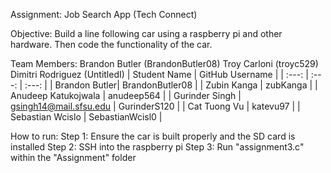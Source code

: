 Assignment: Job Search App (Tech Connect)

Objective: Build a line following car using a raspberry pi and other hardware. Then code the functionality of the car.

Team Members: Brandon Butler (BrandonButler08) Troy Carloni (troyc529) Dimitri Rodriguez (UntitledI)
| Student Name | GitHub Username |
|    :---:     |     :---:     |     :---:       |
| Brandon Butler| BrandonButler08                  | 
| Zubin Kanga   | zubKanga                | 
| Anudeep Katukojwala      | anudeep564                |
| Gurinder Singh      | gsingh14@mail.sfsu.edu               | GurinderS120                |
| Cat Tuong Vu      | katevu97                 |
| Sebastian Wcislo      |  SebastianWcisl0                |

How to run: Step 1: Ensure the car is built properly and the SD card is installed Step 2: SSH into the raspberry pi Step 3: Run "assignment3.c" within the "Assignment" folder
